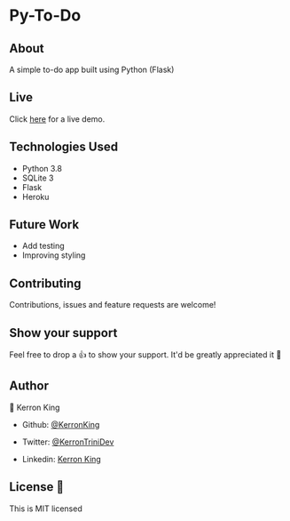 # Py-To-Do

## About 

A simple to-do app built using Python (Flask)

## Live

Click [here](https://king-py-todo.herokuapp.com/) for a live demo.

## Technologies Used

- Python 3.8
- SQLite 3
- Flask
- Heroku

## Future Work

- Add testing
- Improving styling

## Contributing

Contributions, issues and feature requests are welcome!

## Show your support

Feel free to drop a :+1: to show your support. It'd be greatly appreciated it :pray:

## Author

:bust_in_silhouette: Kerron King

* Github: [@KerronKing](https://github.com/KerronKing)

* Twitter: [@KerronTriniDev](https://twitter.com/kerrontrinidev)

* Linkedin: [Kerron King](linkedin.com/in/kerron-shawn-king)

## License :memo:

This is MIT licensed